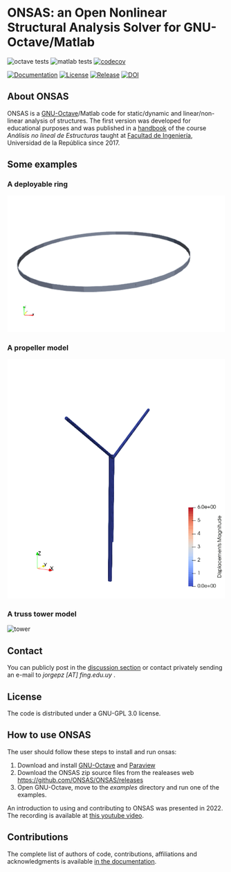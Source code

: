 
# ONSAS: an Open Nonlinear Structural Analysis Solver for GNU-Octave/Matlab

![octave tests](https://github.com/ONSAS/ONSAS/actions/workflows/octave_docker_tests.yml/badge.svg)
![matlab tests](https://github.com/ONSAS/ONSAS/actions/workflows/matlab_tests_and_docs.yml/badge.svg)
[![codecov](https://codecov.io/gh/ONSAS/ONSAS/branch/master/graph/badge.svg)](https://codecov.io/gh/ONSAS/ONSAS)

[![Documentation](https://img.shields.io/badge/docs-latest-blue.svg)](https://onsas.github.io/ONSAS/dev/)
[![License](https://img.shields.io/badge/License-GPLv3-green.svg)](https://github.com/ONSAS/ONSAS/blob/master/COPYING)
[![Release](https://img.shields.io/github/v/release/ONSAS/ONSAS?color=yellow&include_prereleases)](https://github.com/ONSAS/ONSAS/releases)
[![DOI](https://zenodo.org/badge/DOI/10.5281/zenodo.15290486.svg)](https://zenodo.org/badge/latestdoi/170120732)




## About ONSAS <a name="aboutonsas"></a>

ONSAS is a [GNU-Octave](https://www.gnu.org/software/octave/)/Matlab code for static/dynamic and linear/non-linear analysis of structures. The first version was developed for educational purposes and was published in a [handbook](https://www.colibri.udelar.edu.uy/jspui/bitstream/20.500.12008/22106/1/Bazzano_P%c3%a9rezZerpa_Introducci%c3%b3n_al_An%c3%a1lisis_No_Lineal_de_Estructuras_2017.pdf) of the course _Análisis no lineal de Estructuras_ taught at [Facultad de Ingeniería](https://www.fing.edu.uy/), Universidad de la República since 2017.

## Some examples

### A deployable ring
![ring](https://github.com/ONSAS/ONSAS/blob/master/docs/src/assets/deployableRing.gif?raw=true)

### A propeller model
![propeller](https://github.com/ONSAS/ONSAS/blob/master/docs/src/assets/propeller.gif?raw=true)

### A truss tower model
![tower](https://github.com/ONSAS/ONSAS_docs/blob/master/gifs/tower.gif?raw=true)


## Contact <a name="connect"></a>

You can publicly post in the [discussion section](https://github.com/ONSAS/ONSAS/discussions) or contact privately sending an e-mail to _jorgepz [AT] fing.edu.uy_ .

## License

The code is distributed under a GNU-GPL 3.0 license.

## How to use ONSAS <a name="howtouseonsas"></a>

The user should follow these steps to install and run onsas:

1. Download and install [GNU-Octave](https://www.gnu.org/software/octave/) and [Paraview](https://www.paraview.org/)
1. Download the ONSAS zip source files from the realeases web https://github.com/ONSAS/ONSAS/releases
1. Open GNU-Octave, move to the _examples_ directory and run one of the examples.

An introduction to using and contributing to ONSAS was presented in 2022. The recording is available at [this youtube video](https://www.youtube.com/watch?v=tkJAD4UDvfI).

## Contributions <a name="contributions"></a>

The complete list of authors of code, contributions, affiliations and acknowledgments is available [in the documentation](https://onsas.github.io/ONSAS/dev/#Authors).
